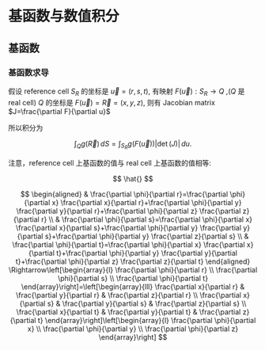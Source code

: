 # 基函数与数值积分


## 基函数


### 基函数求导

假设 reference cell $S_R$ 的坐标是 $\vec{u}=(r,s,t)$, 有映射 $F(\vec{u}): S_R \rightarrow Q$ ,($Q$ 是 real cell)  $Q$ 的坐标是 $F(\vec{u})=\vec{R}=(x,y,z)$, 则有 Jacobian matrix $J=\frac{\partial F}{\partial u}$

所以积分为

$$
\int_{Q} g(\vec{R}) \, dS = \int_{S_R} g(F(\vec{u})) |\det(J)| \, du.
$$

注意，reference cell 上基函数的值与 real cell 上基函数的值相等:

$$
\hat{}
$$


$$
\begin{aligned}
& \frac{\partial \phi}{\partial r}=\frac{\partial \phi}{\partial x} \frac{\partial x}{\partial r}+\frac{\partial \phi}{\partial y} \frac{\partial y}{\partial r}+\frac{\partial \phi}{\partial z} \frac{\partial z}{\partial r} \\
& \frac{\partial \phi}{\partial s}=\frac{\partial \phi}{\partial x} \frac{\partial x}{\partial s}+\frac{\partial \phi}{\partial y} \frac{\partial y}{\partial s}+\frac{\partial \phi}{\partial y} \frac{\partial z}{\partial s} \\
& \frac{\partial \phi}{\partial t}=\frac{\partial \phi}{\partial x} \frac{\partial x}{\partial t}+\frac{\partial \phi}{\partial y} \frac{\partial y}{\partial t}+\frac{\partial \phi}{\partial z} \frac{\partial z}{\partial t}
\end{aligned} \Rightarrow\left[\begin{array}{l}
\frac{\partial \phi}{\partial r} \\
\frac{\partial \phi}{\partial s} \\
\frac{\partial \phi}{\partial t}
\end{array}\right]=\left[\begin{array}{lll}
\frac{\partial x}{\partial r} & \frac{\partial y}{\partial r} & \frac{\partial z}{\partial r} \\
\frac{\partial x}{\partial s} & \frac{\partial y}{\partial s} & \frac{\partial z}{\partial s} \\
\frac{\partial x}{\partial t} & \frac{\partial y}{\partial t} & \frac{\partial z}{\partial t}
\end{array}\right]\left[\begin{array}{l}
\frac{\partial \phi}{\partial x} \\
\frac{\partial \phi}{\partial y} \\
\frac{\partial \phi}{\partial z}
\end{array}\right]
$$
<!--stackedit_data:
eyJoaXN0b3J5IjpbLTEwMTQzNjc5MzAsMjE0Mjc0NzYyMSwtMT
g5Nzg4OTYzMSwtOTE0MTMxMjgzXX0=
-->